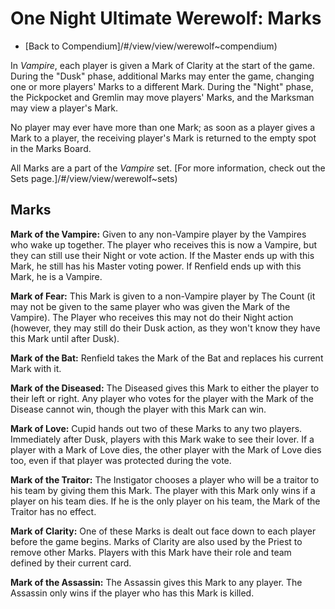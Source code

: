 # One Night Ultimate Werewolf: Marks

- [Back to Compendium]/#/view/view/werewolf~compendium)

In *Vampire*, each player is given a Mark of Clarity at the start of the game.
During the "Dusk" phase, additional Marks may enter the game, changing one or more players' Marks to a different Mark.
During the "Night" phase, the Pickpocket and Gremlin may move players' Marks, and the Marksman may view a player's Mark.

No player may ever have more than one Mark;
as soon as a player gives a Mark to a player, the receiving player's Mark is returned to the empty spot in the Marks Board.

All Marks are a part of the *Vampire* set.
[For more information, check out the Sets page.]/#/view/view/werewolf~sets)

## Marks

**Mark of the Vampire:** 
Given to any non-Vampire player by the Vampires who wake up together.
The player who receives this is now a Vampire, but they can still use their Night or vote action.
If the Master ends up with this Mark, he still has his Master voting power.
If Renfield ends up with this Mark, he is a Vampire.

**Mark of Fear:** 
This Mark is given to a non-Vampire player by The Count
(it may not be given to the same player who was given the Mark of the Vampire).
The Player who receives this may not do their Night action 
(however, they may still do their Dusk action, as they won't know they have this Mark until after Dusk).

**Mark of the Bat:** 
Renfield takes the Mark of the Bat and replaces his current Mark with it.

**Mark of the Diseased:** 
The Diseased gives this Mark to either the player to their left or right.
Any player who votes for the player with the Mark of the Disease cannot win, though the player with this Mark can win.

**Mark of Love:** 
Cupid hands out two of these Marks to any two players.
Immediately after Dusk, players with this Mark wake to see their lover.
If a player with a Mark of Love dies, the other player with the Mark of Love dies too, even if that player was protected during the vote.

**Mark of the Traitor:** 
The Instigator chooses a player who will be a traitor to his team by giving them this Mark.
The player with this Mark only wins if a player on his team dies.
If he is the only player on his team, the Mark of the Traitor has no effect.

**Mark of Clarity:** 
One of these Marks is dealt out face down to each player before the game begins.
Marks of Clarity are also used by the Priest to remove other Marks.
Players with this Mark have their role and team defined by their current card.

**Mark of the Assassin:** 
The Assassin gives this Mark to any player. 
The Assassin only wins if the player who has this Mark is killed.
